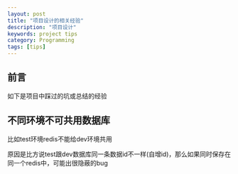 ```yaml
---
layout: post
title: "项目设计的相关经验"
description: "项目设计"
keywords: project tips
category: Programming
tags: [tips]
---
```


## 前言

如下是项目中踩过的坑或总结的经验

## 不同环境不可共用数据库

比如test环境redis不能给dev环境共用

原因是比方说test跟dev数据库同一条数据id不一样(自增id)，那么如果同时保存在同一个redis中，可能出很隐蔽的bug
